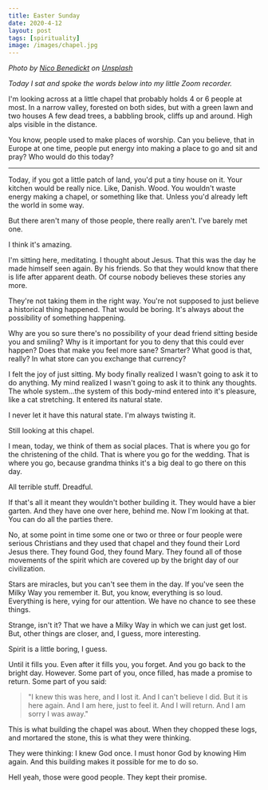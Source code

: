 ```yaml
---
title: Easter Sunday
date: 2020-4-12
layout: post
tags: [spirituality]
image: /images/chapel.jpg
---
```


*Photo by [Nico Benedickt](https://unsplash.com/@benedickt?utm_source=unsplash&utm_medium=referral&utm_content=creditCopyText)
on [Unsplash](https://unsplash.com/s/photos/chapel?utm_source=unsplash&utm_medium=referral&utm_content=creditCopyText)*

*Today I sat and spoke the words below into my little Zoom recorder.*

I'm looking across at a little chapel that probably holds 4 or 6 people at
most. In a narrow valley, forested on both sides, but with a green lawn and two
houses A few dead trees, a babbling brook, cliffs up and around. High alps
visible in the distance.

You know, people used to make places of worship. Can you believe, that in
Europe at one time, people put energy into making a place to go and sit and
pray? Who would do this today?

----

Today, if you got a little patch of land, you'd put a tiny house on it. Your
kitchen would be really nice. Like, Danish. Wood. You wouldn't waste energy
making a chapel, or something like that. Unless you'd already left the world in
some way.

But there aren't many of those people, there really aren't. I've barely met one.

I think it's amazing.

I'm sitting here, meditating. I thought about Jesus. That this was the day he
made himself seen again. By his friends. So that they would know that there is
life after apparent death. Of course nobody believes these stories any more.

They're not taking them in the right way. You're not supposed to just believe a
historical thing happened. That would be boring. It's always about the
possibility of something happening.

Why are you so sure there's no possibility of your dead friend sitting beside
you and smiling? Why is it important for you to deny that this could ever
happen? Does that make you feel more sane? Smarter? What good is that, really?
In what store can you exchange that currency?

I felt the joy of just sitting. My body finally realized I wasn't going to ask
it to do anything. My mind realized I wasn't going to ask it to think any
thoughts. The whole system...the system of this body-mind entered into it's
pleasure, like a cat stretching. It entered its natural state.

I never let it have this natural state. I'm always twisting it.

Still looking at this chapel.

I mean, today, we think of them as social places. That is where you go for the
christening of the child. That is where you go for the wedding. That is where
you go, because grandma thinks it's a big deal to go there on this day.

All terrible stuff. Dreadful.

If that's all it meant they wouldn't bother building it. They would have a bier
garten. And they have one over here, behind me. Now I'm looking at that. You
can do all the parties there.

No, at some point in time some one or two or three or four people were serious
Christians and they used that chapel and they found their Lord Jesus there.
They found God, they found Mary. They found all of those movements of the
spirit which are covered up by the bright day of our civilization.

Stars are miracles, but you can't see them in the day. If you've seen the Milky
Way you remember it. But, you know, everything is so loud. Everything is here,
vying for our attention. We have no chance to see these things.

Strange, isn't it? That we have a Milky Way in which we can just get lost. But,
other things are closer, and, I guess, more interesting.

Spirit is a little boring, I guess.

Until it fills you. Even after it fills you, you forget. And you go back to the
bright day. However. Some part of you, once filled, has made a promise to
return. Some part of you said:

> "I knew this was here, and I lost it. And I can't believe I did. But it is
> here again. And I am here, just to feel it. And I will return. And I am sorry I
> was away."

This is what building the chapel was about. When they chopped these logs, and
mortared the stone, this is what they were thinking.

They were thinking: I knew God once. I must honor God by knowing Him again. And
this building makes it possible for me to do so.

Hell yeah, those were good people. They kept their promise.

